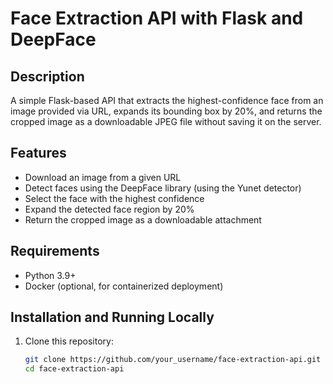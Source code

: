 # Face Extraction API with Flask and DeepFace

## Description

A simple Flask-based API that extracts the highest-confidence face from an image provided via URL, expands its bounding box by 20%, and returns the cropped image as a downloadable JPEG file without saving it on the server.

## Features

- Download an image from a given URL
- Detect faces using the DeepFace library (using the Yunet detector)
- Select the face with the highest confidence
- Expand the detected face region by 20%
- Return the cropped image as a downloadable attachment

## Requirements

- Python 3.9+
- Docker (optional, for containerized deployment)

## Installation and Running Locally

1. Clone this repository:
   ```bash
   git clone https://github.com/your_username/face-extraction-api.git
   cd face-extraction-api
